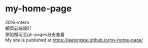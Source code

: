 # my-home-page
2016-intern </br>
網頁前端設計</br>
原始檔可至gh-pages分支查看</br>
My site is published at https://leejongkai.github.io/my-home-page/
